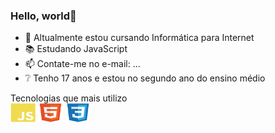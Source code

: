 ### Hello, world👋

- 🔭 Altualmente estou cursando Informática para Internet 
- 📚 Estudando JavaScript
- 📫 Contate-me no e-mail: ...
- ❔  Tenho 17 anos e estou no segundo ano do ensino médio
<div style="display: inline_block">Tecnologias que mais utilizo<br>
   <img align="center" alt="Thomas-Js" height="30" width="40" src="https://raw.githubusercontent.com/devicons/devicon/master/icons/javascript/javascript-plain.svg">
   <img align="center" alt="Thomas-HTML" height="30" width="40" src="https://raw.githubusercontent.com/devicons/devicon/master/icons/html5/html5-original.svg">
   <img align="center" alt="Thomas-CSS" height="30" width="40" src="https://raw.githubusercontent.com/devicons/devicon/master/icons/css3/css3-original.svg">
</div>
